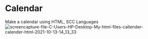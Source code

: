 # Calendar
Make a calendar using HTML, SCC Languages
![screencapture-file-C-Users-HP-Desktop-My-html-files-callender-calender-html-2021-10-13-14_13_33](https://user-images.githubusercontent.com/89123189/137099966-c7e216fb-97c2-4edd-a315-ec9e07e1ef57.png)
